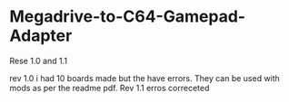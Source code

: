 # Megadrive-to-C64-Gamepad-Adapter

Rese 1.0 and 1.1

rev 1.0 i had 10 boards made but the have errors. They can be used with mods as per the readme pdf.
Rev 1.1 erros correceted
